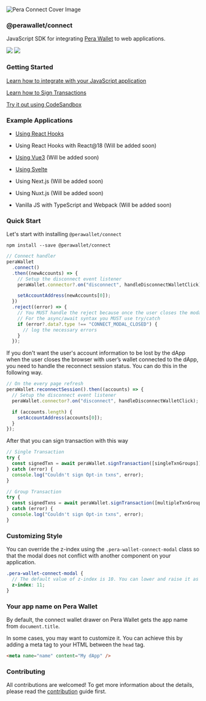 ![Pera Connect Cover Image](https://user-images.githubusercontent.com/54077855/179966121-bd9295c3-5f61-4203-b13f-851434e72d35.png)

### @perawallet/connect

JavaScript SDK for integrating [Pera Wallet](https://perawallet.app) to web applications.

[![](https://img.shields.io/npm/v/@perawallet/connect?style=flat-square)](https://www.npmjs.com/package/@perawallet/connect) [![](https://img.shields.io/bundlephobia/min/@perawallet/connect?style=flat-square)](https://www.npmjs.com/package/@perawallet/connect)

### Getting Started

[Learn how to integrate with your JavaScript application](#guide)

[Learn how to Sign Transactions](#sign-transaction)

[Try it out using CodeSandbox](#example-applications)

### Example Applications

- [Using React Hooks](https://codesandbox.io/s/perawallet-connect-react-demo-ib9tqt?file=/src/App.js)

- Using React Hooks with React@18 (Will be added soon)

- [Using Vue3](https://codesandbox.io/s/perawallet-connect-vue-demo-m8q3sl?file=/src/App.vue) (Will be added soon)

- [Using Svelte](https://codesandbox.io/s/pera-connect-svelte-demo-zkq6b9)

- Using Next.js (Will be added soon)

- Using Nuxt.js (Will be added soon)

- Vanilla JS with TypeScript and Webpack (Will be added soon)

### Quick Start

Let's start with installing `@perawallet/connect`

```
npm install --save @perawallet/connect
```

```jsx
// Connect handler
peraWallet
  .connect()
  .then((newAccounts) => {
    // Setup the disconnect event listener
    peraWallet.connector?.on("disconnect", handleDisconnectWalletClick);

    setAccountAddress(newAccounts[0]);
  })
  .reject((error) => {
    // You MUST handle the reject because once the user closes the modal, peraWallet.connect() promise will be rejected.
    // For the async/await syntax you MUST use try/catch
    if (error?.data?.type !== "CONNECT_MODAL_CLOSED") {
      // log the necessary errors
    }
  });
```

If you don't want the user's account information to be lost by the dApp when the user closes the browser with user’s wallet connected to the dApp, you need to handle the reconnect session status. You can do this in the following way.

```jsx
// On the every page refresh
peraWallet.reconnectSession().then((accounts) => {
  // Setup the disconnect event listener
  peraWallet.connector?.on("disconnect", handleDisconnectWalletClick);

  if (accounts.length) {
    setAccountAddress(accounts[0]);
  }
});
```

After that you can sign transaction with this way

```jsx
// Single Transaction
try {
  const signedTxn = await peraWallet.signTransaction([singleTxnGroups]);
} catch (error) {
  console.log("Couldn't sign Opt-in txns", error);
}

// Group Transaction
try {
  const signedTxns = await peraWallet.signTransaction([multipleTxnGroups]);
} catch (error) {
  console.log("Couldn't sign Opt-in txns", error);
}
```

### Customizing Style

You can override the z-index using the `.pera-wallet-connect-modal` class so that the modal does not conflict with another component on your application.

```scss
.pera-wallet-connect-modal {
  // The default value of z-index is 10. You can lower and raise it as much as you want.
  z-index: 11;
}
```

### Your app name on Pera Wallet

By default, the connect wallet drawer on Pera Wallet gets the app name from `document.title`.

In some cases, you may want to customize it. You can achieve this by adding a meta tag to your HTML between the `head` tag.

```html
<meta name="name" content="My dApp" />
```

### Contributing

All contributions are welcomed! To get more information about the details, please read the [contribution](./CONTRIBUTING.md) guide first.
